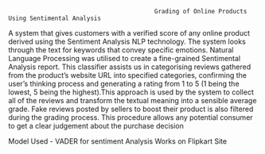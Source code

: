 
                                             Grading of Online Products Using Sentimental Analysis

A system that gives customers with a verified score of any online product derived using the
Sentiment Analysis NLP technology. The system looks through the text for keywords that convey
specific emotions. Natural Language Processing was utilised to create a fine-grained Sentimental
Analysis report. This classifier assists us in categorising reviews gathered from the product’s
website URL into specified categories, confirming the user’s thinking process and generating a
rating from 1 to 5 (1 being the lowest, 5 being the highest).This approach is used by the system
to collect all of the reviews and transform the textual meaning into a sensible average grade. Fake
reviews posted by sellers to boost their product is also filtered during the grading process. This
procedure allows any potential consumer to get a clear judgement about the purchase decision

Model Used - VADER for sentiment Analysis
Works on Flipkart Site 
